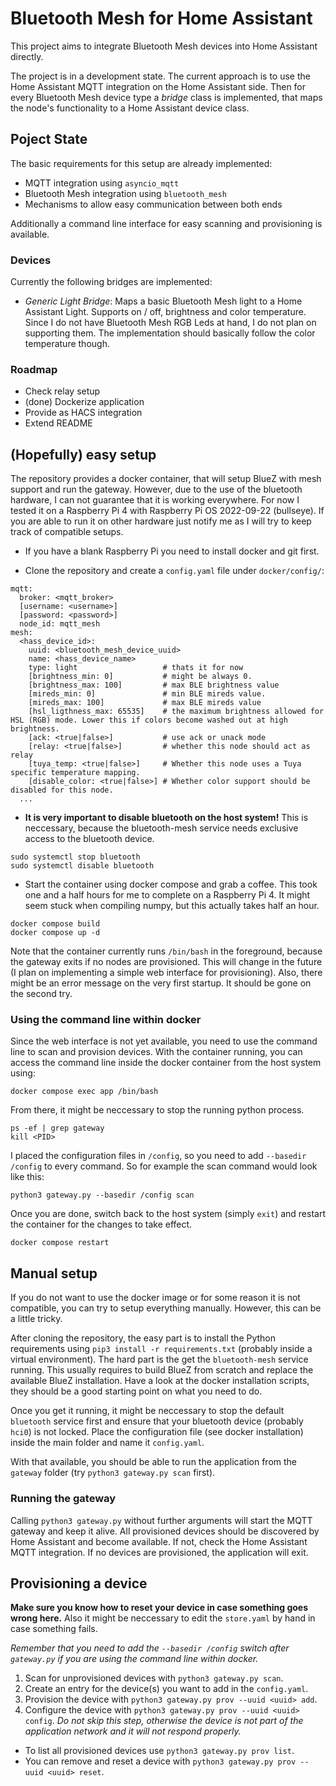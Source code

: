 # Bluetooth Mesh for Home Assistant

This project aims to integrate Bluetooth Mesh devices into Home Assistant directly.

The project is in a development state. The current approach is to use the Home Assistant MQTT integration on the Home Assistant side. Then for every Bluetooth Mesh device type a _bridge_ class is implemented, that maps the node's functionality to a Home Assistant device class.

## Poject State

The basic requirements for this setup are already implemented:

- MQTT integration using `asyncio_mqtt`
- Bluetooth Mesh integration using `bluetooth_mesh`
- Mechanisms to allow easy communication between both ends

Additionally a command line interface for easy scanning and provisioning is available.

### Devices

Currently the following bridges are implemented:

- _Generic Light Bridge_: Maps a basic Bluetooth Mesh light to a Home Assistant Light. Supports on / off, brightness and color temperature. Since I do not have Bluetooth Mesh RGB Leds at hand, I do not plan on supporting them. The implementation should basically follow the color temperature though.

### Roadmap

- Check relay setup
- (done) Dockerize application
- Provide as HACS integration
- Extend README

## (Hopefully) easy setup

The repository provides a docker container, that will setup BlueZ with mesh support and run the gateway. However, due to the use of the bluetooth hardware, I can not guarantee that it is working everywhere. For now I tested it on a Raspberry Pi 4 with Raspberry Pi OS 2022-09-22 (bullseye). If you are able to run it on other hardware just notify me as I will try to keep track of compatible setups.

- If you have a blank Raspberry Pi you need to install docker and git first.

- Clone the repository and create a `config.yaml` file under `docker/config/`:

```
mqtt:
  broker: <mqtt_broker>
  [username: <username>]
  [password: <password>]
  node_id: mqtt_mesh
mesh:
  <hass_device_id>:
    uuid: <bluetooth_mesh_device_uuid>
    name: <hass_device_name>
    type: light                   # thats it for now
    [brightness_min: 0]           # might be always 0.
    [brightness_max: 100]         # max BLE brightness value
    [mireds_min: 0]               # min BLE mireds value.
    [mireds_max: 100]             # max BLE mireds value
    [hsl_ligthness_max: 65535]    # the maximum brightness allowed for HSL (RGB) mode. Lower this if colors become washed out at high brightness.
    [ack: <true|false>]           # use ack or unack mode
    [relay: <true|false>]         # whether this node should act as relay
    [tuya_temp: <true|false>]     # Whether this node uses a Tuya specific temperature mapping.
    [disable_color: <true|false>] # Whether color support should be disabled for this node.
  ...
```

- **It is very important to disable bluetooth on the host system!** This is neccessary, because the bluetooth-mesh service needs exclusive access to the bluetooth device.

```
sudo systemctl stop bluetooth
sudo systemctl disable bluetooth
```

- Start the container using docker compose and grab a coffee. This took one and a half hours for me to complete on a Raspberry Pi 4. It might seem stuck when compiling numpy, but this actually takes half an hour.

```
docker compose build
docker compose up -d
```

Note that the container currently runs `/bin/bash` in the foreground, because the gateway exits if no nodes are provisioned. This will change in the future (I plan on implementing a simple web interface for provisioning). Also, there might be an error message on the very first startup. It should be gone on the second try.

### Using the command line within docker

Since the web interface is not yet available, you need to use the command line to scan and provision devices. With the container running, you can access the command line inside the docker container from the host system using:

```
docker compose exec app /bin/bash
```

From there, it might be neccessary to stop the running python process.

```
ps -ef | grep gateway
kill <PID>
```

I placed the configuration files in `/config`, so you need to add `--basedir /config` to every command. So for example the scan command would look like this:

```
python3 gateway.py --basedir /config scan
```

Once you are done, switch back to the host system (simply `exit`) and restart the container for the changes to take effect.

```
docker compose restart
```

## Manual setup

If you do not want to use the docker image or for some reason it is not compatible, you can try to setup everything manually. However, this can be a little tricky.

After cloning the repository, the easy part is to install the Python requirements using `pip3 install -r requirements.txt` (probably inside a virtual environment). The hard part is the get the `bluetooth-mesh` service running. This usually requires to build BlueZ from scratch and replace the available BlueZ installation. Have a look at the docker installation scripts, they should be a good starting point on what you need to do.

Once you get it running, it might be neccessary to stop the default `bluetooth` service first and ensure that your bluetooth device (probably `hci0`) is not locked. Place the configuration file (see docker installation) inside the main folder and name it `config.yaml`.

With that available, you should be able to run the application from the `gateway` folder (try `python3 gateway.py scan` first).

### Running the gateway

Calling `python3 gateway.py` without further arguments will start the MQTT gateway and keep it alive. All provisioned devices should be discovered by Home Assistant and become available. If not, check the Home Assistant MQTT integration. If no devices are provisioned, the application will exit.

## Provisioning a device

**Make sure you know how to reset your device in case something goes wrong here.** Also it might be neccessary to edit the `store.yaml` by hand in case something fails.

_Remember that you need to add the `--basedir /config` switch after `gateway.py` if you are using the command line within docker._

1. Scan for unprovisioned devices with `python3 gateway.py scan`.
1. Create an entry for the device(s) you want to add in the `config.yaml`.
1. Provision the device with `python3 gateway.py prov --uuid <uuid> add`.
1. Configure the device with `python3 gateway.py prov --uuid <uuid> config`.
   _Do not skip this step, otherwise the device is not part of the application network and it will not respond properly._

- To list all provisioned devices use `python3 gateway.py prov list`.
- You can remove and reset a device with `python3 gateway.py prov --uuid <uuid> reset`.
